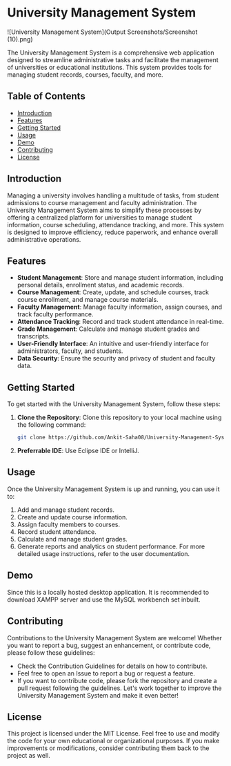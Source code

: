 # University Management System

![University Management System](Output Screenshots/Screenshot (10).png)

The University Management System is a comprehensive web application designed to streamline administrative tasks and facilitate the management of universities or educational institutions. This system provides tools for managing student records, courses, faculty, and more.

## Table of Contents

- [Introduction](#introduction)
- [Features](#features)
- [Getting Started](#getting-started)
- [Usage](#usage)
- [Demo](#demo)
- [Contributing](#contributing)
- [License](#license)

## Introduction

Managing a university involves handling a multitude of tasks, from student admissions to course management and faculty administration. The University Management System aims to simplify these processes by offering a centralized platform for universities to manage student information, course scheduling, attendance tracking, and more. This system is designed to improve efficiency, reduce paperwork, and enhance overall administrative operations.

## Features

- **Student Management**: Store and manage student information, including personal details, enrollment status, and academic records.
- **Course Management**: Create, update, and schedule courses, track course enrollment, and manage course materials.
- **Faculty Management**: Manage faculty information, assign courses, and track faculty performance.
- **Attendance Tracking**: Record and track student attendance in real-time.
- **Grade Management**: Calculate and manage student grades and transcripts.
- **User-Friendly Interface**: An intuitive and user-friendly interface for administrators, faculty, and students.
- **Data Security**: Ensure the security and privacy of student and faculty data.

## Getting Started

To get started with the University Management System, follow these steps:

1. **Clone the Repository**: Clone this repository to your local machine using the following command:
   ```bash
   git clone https://github.com/Ankit-Saha08/University-Management-System.git
2. **Preferrable IDE**: Use Eclipse IDE or IntelliJ.

## Usage
Once the University Management System is up and running, you can use it to:
1. Add and manage student records.
2. Create and update course information.
3. Assign faculty members to courses.
4. Record student attendance.
5. Calculate and manage student grades.
6. Generate reports and analytics on student performance.
For more detailed usage instructions, refer to the user documentation.

## Demo
Since this is a locally hosted desktop application. It is recommended to download XAMPP server and use the MySQL workbench set inbuilt.

## Contributing
Contributions to the University Management System are welcome! Whether you want to report a bug, suggest an enhancement, or contribute code, please follow these guidelines:
- Check the Contribution Guidelines for details on how to contribute.
- Feel free to open an Issue to report a bug or request a feature.
- If you want to contribute code, please fork the repository and create a pull request following the guidelines.
Let's work together to improve the University Management System and make it even better!

## License
This project is licensed under the MIT License. Feel free to use and modify the code for your own educational or organizational purposes. If you make improvements or modifications, consider contributing them back to the project as well.
